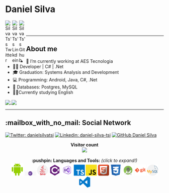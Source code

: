 # Daniel Silva

<a href="https://twitter.com/danielsilvatsi">
  <img align="left" alt="SilvaTs's Twitter" width="22px" src="https://cdn.jsdelivr.net/npm/simple-icons@v3/icons/twitter.svg" />
</a>
<a href="https://linkedin.com/in/daniel-silva-tsi">
  <img align="left" alt="SilvaTs's Linkdein" width="22px" src="https://cdn.jsdelivr.net/npm/simple-icons@v3/icons/linkedin.svg" />
</a>
<a href="https://github.com/SilvaTs">
  <img align="left" alt="SilvaTs's Github" width="22px" src="https://cdn.jsdelivr.net/npm/simple-icons@v3/icons/github.svg" />
</a>

<br/>
<br/>

--------------------------
## About me

- 🔭 I’m currently working at AES Tecnologia
- 👨‍💻 Developer | C# | .Net 
- 🎓 Graduation: Systems Analysis and Development
- 💻 Programming: Android, Java, C#, .Net
- 💾 Databases: Postgres, MySQL 
- 🧑‍🎓Currently studying English


<a href="https://github.com/SilvaTs">
  <img align="center" src="https://github-readme-stats.vercel.app/api?username=SilvaTs&show_icons=true&count_private=true&theme=chartreuse-dark"/>
</a>

<a href="https://github.com/SilvaTs?tab=repositories">
  <img align="center" src="https://github-readme-stats.vercel.app/api/top-langs/?username=SilvaTs&theme=chartreuse-dark" />
</a>

***

<p align="center"> 
  <h2>:mailbox_with_no_mail: Social Network</h2>

[![Twitter: danielsilvatsi](https://img.shields.io/twitter/follow/danielsilvatsi?style=social)](https://twitter.com/danielsilvatsi)
[![Linkedin: daniel-silva-tsi](https://img.shields.io/badge/-daniel-blue?style=flat-square&logo=Linkedin&logoColor=white&link=https://www.linkedin.com/in/daniel-silva-tsi/)](https://www.linkedin.com/in/daniel-silva-tsi/)
[![GitHub Daniel Silva](https://img.shields.io/github/followers/SilvaTs?label=follow&style=social)](https://github.com/SilvaTs)

</p>
 
 <p align="center"> 
  <b>Visitor count</b><br>
  <img src="https://profile-counter.glitch.me/SilvaTs/count.svg" />
</p>

 <p align="center">
  <b>:pushpin: Languages and Tools: </b> <i>(click to expand!)</i>
  <br />

  <!-- ### Languages and Tools: -->
  <span title="Android">
  <img alt="Android" width="40px" src="https://raw.githubusercontent.com/SilvaTs/SilvaTs/master/icons/android.svg"/>
  </span>

  <span title=".Net">
  <img alt="aspnetcore" width="35px" src="https://raw.githubusercontent.com/SilvaTs/SilvaTs/master/icons/aspnetcore.png"/>
  </span>

 <span title="Java">
  <img alt="Java" width="35px" src="https://raw.githubusercontent.com/SilvaTs/SilvaTs/master/icons/java.svg"/>
  </span>

  <span title="C#">
  <img alt="C#" width="35px" src="https://raw.githubusercontent.com/SilvaTs/SilvaTs/master/icons/csharp.png"/>
  </span>
  <span title="Visual Studio">
  <img alt="Visual Studio" width="35px" src="https://raw.githubusercontent.com/SilvaTs/SilvaTs/master/icons/visual-studio.png"/>
  </span>
  
  <span title="Typescript">
  <img alt="Typescript" width="35px" src="https://raw.githubusercontent.com/SilvaTs/SilvaTs/master/icons/typescript.svg"/>
  </span>

  <span title="Javascript">
  <img alt="Javascript" width="35px" src="https://raw.githubusercontent.com/SilvaTs/SilvaTs/master/icons/javascript.svg"/>
  </span>
  <span title="HTML">
  <img alt="HTML" width="35px" src="https://raw.githubusercontent.com/SilvaTs/SilvaTs/master/icons/html.svg"/>
  </span>
  <span title="CSS">
  <img alt="CSS" width="35px" src="https://raw.githubusercontent.com/SilvaTs/SilvaTs/master/icons/css.svg"/>
  </span>
  <span title="Android Studio">
  <img alt="Android Studio" width="35px" src="https://raw.githubusercontent.com/SilvaTs/SilvaTs/master/icons/androidstudio.png"/>
  </span>

  <span title="Git">
  <img alt="Git" width="35px" src="https://raw.githubusercontent.com/SilvaTs/SilvaTs/master/icons/git.svg"/>
  </span>

  <span title="Mysql">
  <img alt="Mysql" width="35px" src="https://raw.githubusercontent.com/SilvaTs/SilvaTs/master/icons/mysql.svg"/>
  </span>

  <span title="Vs Code">
  <img alt="Vs Code" width="35px" src="https://raw.githubusercontent.com/SilvaTs/SilvaTs/master/icons/vs-code.svg"/>
  </span>

  <br />
</div>
